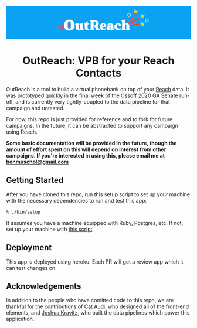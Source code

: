 <div align="center">
  <img src="app/assets/images/logo_readme.png"/>
  <h1>OutReach: VPB for your Reach Contacts</h1>
</div>

OutReach is a tool to build a virtual phonebank on top of your [Reach](https://www.reach.vote) data. It was
prototyped quickly in the final week of the Ossoff 2020 GA Senate run-off, and
is currently very tightly-coupled to the data pipeline for that campaign and
untested.

For now, this repo is just provided for reference and to fork for
future campaigns. In the future, it can be abstracted to support any campaign
using Reach.

**Some basic documentation will be provided in the future, though the amount of
effort spent on this will depend on interest from other campaigns. If you're
interested in using this, please email me at benmuschol@gmail.com**

## Getting Started

After you have cloned this repo, run this setup script to set up your machine
with the necessary dependencies to run and test this app:

    % ./bin/setup

It assumes you have a machine equipped with Ruby, Postgres, etc. If not, set up
your machine with [this script].

[this script]: https://github.com/thoughtbot/laptop

## Deployment

This app is deployed using heroku. Each PR will get a review app which it can
test changes on.

## Acknowledgements

In addition to the people who have comitted code to this repo, we are thankful
for the contributions of [Cat Audi](https://www.thecataudi.com/), who designed
all of the front-end elements, and [Joshua Kravitz](https://joshuakravitz.com/),
who built the data pipelines which power this application.
